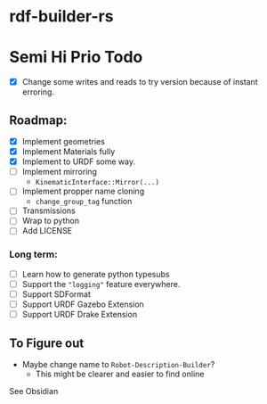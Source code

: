 # rdf-builder-rs

# Semi Hi Prio Todo
- [x] Change some writes and reads to try version because of instant erroring.

## Roadmap:
- [x] Implement geometries
- [x] Implement Materials fully
- [x] Implement to URDF some way.
- [ ] Implement mirroring
  - `KinematicInterface::Mirror(...)`
- [ ] Implement propper name cloning
  - `change_group_tag` function
- [ ] Transmissions
- [ ] Wrap to python
- [ ] Add LICENSE

### Long term:
- [ ] Learn how to generate python typesubs
- [ ] Support the `"logging"` feature everywhere.
- [ ] Support SDFormat
- [ ] Support URDF Gazebo Extension
- [ ] Support URDF Drake Extension

## To Figure out
- Maybe change name to `Robot-Description-Builder`?
  - This might be clearer and easier to find online 

See Obsidian
